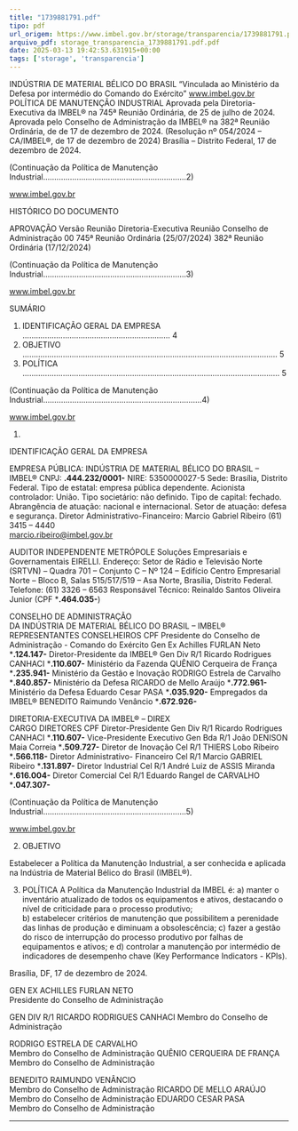 ```yaml
---
title: "1739881791.pdf"
tipo: pdf
url_origem: https://www.imbel.gov.br/storage/transparencia/1739881791.pdf
arquivo_pdf: storage_transparencia_1739881791.pdf.pdf
date: 2025-03-13 19:42:53.631915+00:00
tags: ['storage', 'transparencia']
---
```


INDÚSTRIA DE MATERIAL BÉLICO DO BRASIL 
“Vinculada ao Ministério da Defesa por intermédio do Comando do Exército”
www.imbel.gov.br 
POLÍTICA DE MANUTENÇÃO 
INDUSTRIAL 
Aprovada pela Diretoria-Executiva da IMBEL® na 745ª Reunião Ordinária, de 25 de 
julho de 2024.
Aprovada pelo Conselho de Administração da IMBEL® na 382ª Reunião Ordinária, de 
de 17 de dezembro de 2024.
(Resolução nº 054/2024 – CA/IMBEL®, de 17 de dezembro de 2024) 
Brasília – Distrito Federal, 17 de dezembro de 2024. 

(Continuação da Política de Manutenção Industrial................................................................2)  
 
www.imbel.gov.br 
 
 
HISTÓRICO DO DOCUMENTO 
 
APROVAÇÃO 
Versão 
Reunião Diretoria-Executiva 
Reunião Conselho de Administração 
00 
745ª Reunião Ordinária (25/07/2024) 
382ª Reunião Ordinária (17/12/2024) 
 
 
 
 
 
 
 
 
 
 
 
 
 
 
 
 
 
 

(Continuação da Política de Manutenção Industrial................................................................3)  
 
www.imbel.gov.br 
 
 
SUMÁRIO 
 
1. IDENTIFICAÇÃO GERAL DA EMPRESA .................................................................. 4 
2. OBJETIVO .................................................................................................................. 5 
3. POLÍTICA ................................................................................................................... 5 
 
 

 (Continuação da Política de Manutenção Industrial.......................................................................4) 
 
www.imbel.gov.br 
 
 
1. 
IDENTIFICAÇÃO GERAL DA EMPRESA 
 
EMPRESA PÚBLICA: INDÚSTRIA DE MATERIAL BÉLICO DO BRASIL – IMBEL® 
CNPJ: **.444.232/0001-** 
NIRE: 5350000027-5 
Sede: Brasília, Distrito Federal. 
Tipo de estatal: empresa pública dependente. 
Acionista controlador: União. 
Tipo societário: não definido. 
Tipo de capital: fechado. 
Abrangência de atuação: nacional e internacional. 
Setor de atuação: defesa e segurança. 
Diretor Administrativo-Financeiro: Marcio Gabriel Ribeiro (61) 3415 – 4440  
marcio.ribeiro@imbel.gov.br 
 
 
AUDITOR INDEPENDENTE 
METRÓPOLE Soluções Empresariais e Governamentais EIRELLI. 
Endereço: Setor de Rádio e Televisão Norte (SRTVN) – Quadra 701 – Conjunto C – Nº 124 – Edifício 
Centro Empresarial Norte – Bloco B, Salas 515/517/519 – Asa Norte, Brasília, Distrito Federal. 
Telefone: (61) 3326 – 6563 
Responsável Técnico: Reinaldo Santos Oliveira Junior (CPF ***.464.035-**) 
 
CONSELHO DE ADMINISTRAÇÃO  
DA INDÚSTRIA DE MATERIAL BÉLICO DO BRASIL – IMBEL® 
REPRESENTANTES 
CONSELHEIROS 
CPF 
Presidente do Conselho de 
Administração - Comando do 
Exército 
Gen Ex Achilles FURLAN Neto 
***.124.147-** 
Diretor-Presidente da IMBEL® 
Gen Div R/1 Ricardo Rodrigues CANHACI 
***.110.607-** 
Ministério da Fazenda 
QUÊNIO Cerqueira de França 
***.235.941-** 
Ministério da Gestão e Inovação 
RODRIGO Estrela de Carvalho 
***.840.857-** 
Ministério da Defesa 
RICARDO de Mello Araújo 
***.772.961-** 
Ministério da Defesa 
Eduardo Cesar PASA 
***.035.920-** 
Empregados da IMBEL® 
BENEDITO Raimundo Venâncio 
***.672.926-** 
 
DIRETORIA-EXECUTIVA DA IMBEL® – DIREX  
CARGO 
DIRETORES 
CPF 
Diretor-Presidente 
Gen Div R/1 Ricardo Rodrigues CANHACI 
***.110.607-** 
Vice-Presidente Executivo 
Gen Bda R/1 João DENISON Maia Correia 
***.509.727-** 
Diretor de Inovação 
Cel R/1 THIERS Lobo Ribeiro 
***.566.118-** 
Diretor Administrativo-
Financeiro 
Cel R/1 Marcio GABRIEL Ribeiro 
***.131.897-** 
Diretor Industrial 
Cel R/1 André Luiz de ASSIS Miranda 
***.616.004-** 
Diretor Comercial 
Cel R/1 Eduardo Rangel de CARVALHO 
***.047.307-** 
 

(Continuação da Política de Manutenção Industrial................................................................5)  
 
www.imbel.gov.br 
 
 
2. OBJETIVO  
 
Estabelecer a Política da Manutenção Industrial, a ser conhecida e aplicada na 
Indústria de Material Bélico do Brasil (IMBEL®). 
 
3. POLÍTICA 
A Política da Manutenção Industrial da IMBEL é: 
a) manter o inventário atualizado de todos os equipamentos e ativos, destacando o 
nível de criticidade para o processo produtivo;  
b) estabelecer critérios de manutenção que possibilitem a perenidade das linhas de 
produção e diminuam a obsolescência; 
c) fazer a gestão do risco de interrupção do processo produtivo por falhas de 
equipamentos e ativos; e 
d) controlar a manutenção por intermédio de indicadores de desempenho chave 
(Key Performance Indicators - KPIs). 
 
Brasília, DF, 17 de dezembro de 2024. 
 
GEN EX ACHILLES FURLAN NETO  
Presidente do Conselho de Administração 
 
 
GEN DIV R/1 RICARDO RODRIGUES CANHACI 
Membro do Conselho de Administração 
 
 
 
RODRIGO ESTRELA DE CARVALHO  
Membro do Conselho de Administração 
QUÊNIO CERQUEIRA DE FRANÇA  
Membro do Conselho de Administração 
 
 
 
BENEDITO RAIMUNDO VENÂNCIO  
Membro do Conselho de Administração 
RICARDO DE MELLO ARAÚJO  
Membro do Conselho de Administração 
EDUARDO CESAR PASA  
Membro do Conselho de Administração 
 
_____________ 
 
 


